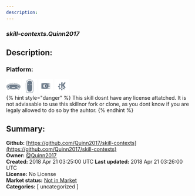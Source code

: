 ```yaml
---
description: 
---
```


### _skill-contexts.Quinn2017_  
## Description:  
  
  
### Platform:  
 ![Mark I](../.gitbook/assets/mark-1-icon.png)  ![Mark II](../.gitbook/assets/mark-2-icon.png)  ![Picroft](../.gitbook/assets/picroft-icon.png)  ![plasmoid](../.gitbook/assets/kde.png)   
{% hint style="danger" %}
This skill dosnt have any license attatched. It is not adviasable to use this skillnor fork or clone, as you dont know if you are legaly allowed to do so by the auhtor.
{% endhint %}
  
## Summary:  
**Github:** [https://github.com/Quinn2017/skill-contexts](https://github.com/Quinn2017/skill-contexts)  
**Owner:** [@Quinn2017](https://github.com/Quinn2017)  
**Created:** 2018 Apr 21 03:25:00 UTC  **Last updated:** 2018 Apr 21 03:26:00 UTC  
**License:** No License  
**Market status:** [Not in Market](https://market.mycroft.ai/skill/)  
**Categories:** [ uncategorized ]   
